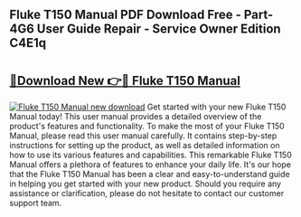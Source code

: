 ## Fluke T150 Manual PDF Download Free - Part-4G6 User Guide Repair - Service Owner Edition C4E1q

# <h2><a href="http://cf18370.oget.top/?id=Fluke+T150+Manual">🔗Download New 👉🔴 Fluke T150 Manual</a></h2>

[![Fluke T150 Manual new download](https://i.imgur.com/5g1atiW.png)](http://cf18370.oget.top/?id=Fluke+T150+Manual)
Get started with your new Fluke T150 Manual today! This user manual provides a detailed overview of the product's features and functionality. To make the most of your Fluke T150 Manual, please read this user manual carefully. It contains step-by-step instructions for setting up the product, as well as detailed information on how to use its various features and capabilities. This remarkable Fluke T150 Manual offers a plethora of features to enhance your daily life. It's our hope that the Fluke T150 Manual has been a clear and easy-to-understand guide in helping you get started with your new product. Should you require any assistance or clarification, please do not hesitate to contact our customer support team.
